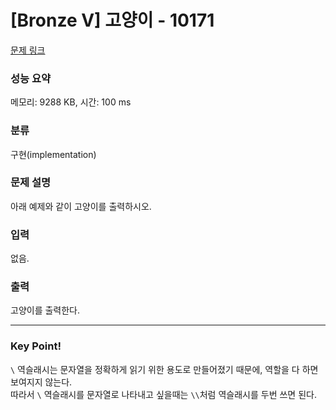 # [Bronze V] 고양이 - 10171 

[문제 링크](https://www.acmicpc.net/problem/10171) 

### 성능 요약

메모리: 9288 KB, 시간: 100 ms

### 분류

구현(implementation)

### 문제 설명

<p>아래 예제와 같이 고양이를 출력하시오.</p>

### 입력 

 <p>없음.</p>

### 출력 

 <p>고양이를 출력한다.</p>
 
---

### Key Point!

`\` 역슬래시는 문자열을 정확하게 읽기 위한 용도로 만들어졌기 때문에, 역할을 다 하면 보여지지 않는다.<br>따라서 `\` 역슬래시를 문자열로 나타내고 싶을때는 `\\`처럼 역슬래시를 두번 쓰면 된다.
